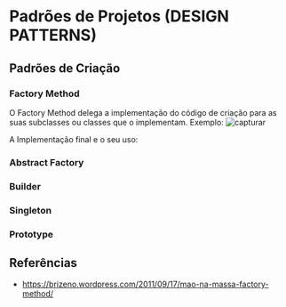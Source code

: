 # Padrões de Projetos (DESIGN PATTERNS)
  ## Padrões de Criação
  ### Factory Method
  
  O Factory Method delega a implementação do código de criação para as suas subclasses ou classes que o implementam.
  Exemplo:
      ![capturar](https://user-images.githubusercontent.com/23198970/54004744-77c54580-4135-11e9-8dab-099932e01566.PNG)
      
   A Implementação final e o seu uso:
       
      
  ### Abstract Factory
  ### Builder
  ### Singleton
  ### Prototype
  
## Referências
  - https://brizeno.wordpress.com/2011/09/17/mao-na-massa-factory-method/
